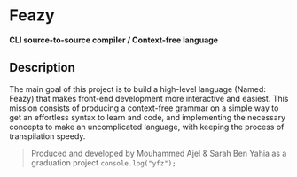 # Feazy
**CLI source-to-source compiler / Context-free language**

## Description
The main goal of this project is to build a high-level language (Named: Feazy) that makes front-end development more interactive and easiest. This mission consists of producing a context-free grammar on a simple way to get an effortless syntax to learn and code, and implementing the necessary concepts to make an uncomplicated language, with keeping the process of transpilation speedy.

> Produced and developed by Mouhammed Ajel & Sarah Ben Yahia as a graduation project
``` console.log("yfz"); ```
